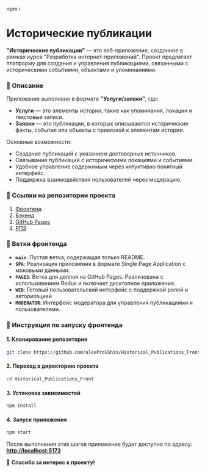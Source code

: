 npm i

# Исторические публикации

**"Исторические публикации"** — это веб-приложение, созданное в рамках курса "Разработка интернет-приложений". Проект предлагает платформу для создания и управления публикациями, связанными с историческими событиями, объектами и упоминаниями.

### 🎯 Описание

Приложение выполнено в формате **"Услуги/заявки"**, где:

- **Услуги** — это элементы истории, такие как упоминания, локации и текстовые записи.
- **Заявки** — это публикации, в которых описываются исторические факты, события или объекты с привязкой к элементам истории.

Основные возможности:

- Создание публикаций с указанием достоверных источников.
- Связывание публикаций с историческими локациями и событиями.
- Удобное управление содержимым через интуитивно понятный интерфейс.
- Поддержка взаимодействия пользователей через модерацию.

### 🚀 Ссылки на репозитории проекта

1. [Фронтенд](https://github.com/alexProSShin/Historical_Publications_Front)
2. [Бэкенд](https://github.com/alexProSShin/Historical_Publications_Back)
3. [GitHub Pages](https://alexprosshin.github.io/Historical_Publications_Front/)
4. [РПЗ](https://github.com/alexProSShin/Historical_Publications_documentation)

### 🌿 Ветки фронтенда

- **`main`**: Пустая ветка, содержащая только README.
- **`SPA`**: Реализация приложения в формате Single Page Application с моковыми данными.
- **`PAGES`**: Ветка для деплоя на GitHub Pages. Реализована с использованием Redux и включает десктопное приложение.
- **`WEB`**: Готовый пользовательский интерфейс с поддержкой ролей и авторизацией.
- **`MODERATOR`**: Интерфейс модератора для управления публикациями и пользователями.

### 📖 Инструкция по запуску фронтенда

#### 1. Клонирование репозитория

```bash
git clone https://github.com/alexProSShin/Historical_Publications_Front.git
```

#### 2. Переход в директорию проекта

```bash
cd Historical_Publications_Front
```

#### 3. Установка зависимостей

```bash
npm install
```

#### 4. Запуск приложения

```bash
npm start
```

После выполнения этих шагов приложение будет доступно по адресу:  
**[http://localhost:5173](http://localhost:5173)**

🌟 **Спасибо за интерес к проекту!**
